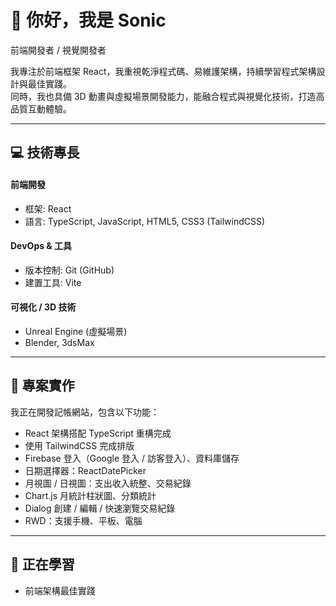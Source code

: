 # 👋 你好，我是 Sonic  

前端開發者 / 視覺開發者  

我專注於前端框架 React，我重視乾淨程式碼、易維護架構，持續學習程式架構設計與最佳實踐。  
同時，我也具備 3D 動畫與虛擬場景開發能力，能融合程式與視覺化技術，打造高品質互動體驗。

---

## 💻 技術專長  

#### 前端開發  
- 框架: React  
- 語言: TypeScript, JavaScript, HTML5, CSS3 (TailwindCSS)  

#### DevOps & 工具  
- 版本控制: Git (GitHub)  
- 建置工具: Vite  

#### 可視化 / 3D 技術  
- Unreal Engine (虛擬場景)  
- Blender, 3dsMax  

---

## 📝 專案實作  

我正在開發記帳網站，包含以下功能：  

- React 架構搭配 TypeScript 重構完成  
- 使用 TailwindCSS 完成排版  
- Firebase 登入（Google 登入 / 訪客登入）、資料庫儲存  
- 日期選擇器：ReactDatePicker  
- 月視圖 / 日視圖：支出收入統整、交易紀錄  
- Chart.js 月統計柱狀圖、分類統計  
- Dialog 創建 / 編輯 / 快速瀏覽交易紀錄  
- RWD：支援手機、平板、電腦  

---

## 🌱 正在學習  
- 前端架構最佳實踐  

